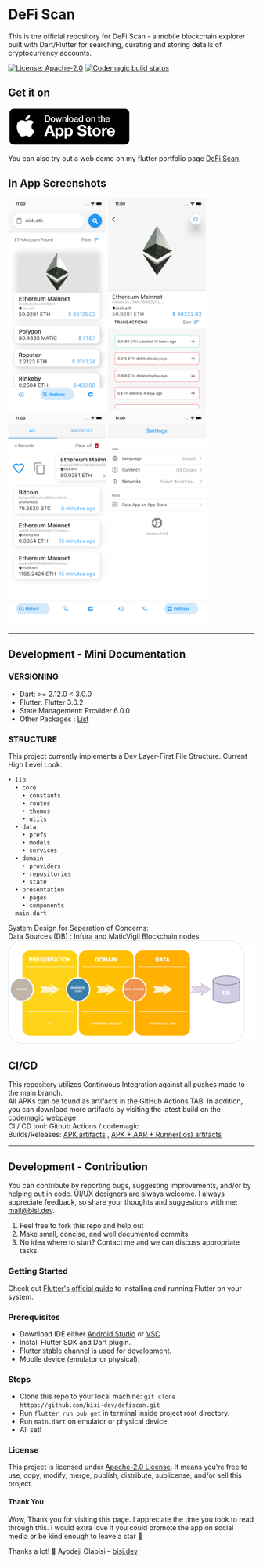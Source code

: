 # DeFi Scan
This is the official repository for DeFi Scan - a mobile blockchain explorer built with Dart/Flutter for searching, curating and storing details of cryptocurrency accounts.

[![License: Apache-2.0](https://img.shields.io/badge/License-Apache--2.0-green)](https://opensource.org/licenses/Apache-2.0)
[![Codemagic build status](https://api.codemagic.io/apps/634695f7e6fd8707a9c2015c/634695f7e6fd8707a9c2015b/status_badge.svg)](https://codemagic.io/apps/634695f7e6fd8707a9c2015c/634695f7e6fd8707a9c2015b/latest_build)

## Get it on
<!-- [<img src="assets/screenshots/playstore_badge.png" width="250">](https://play.google.com/store/apps/details?id=dev.bisi.defiscan)   -->
[<img src="assets/screenshots/appstore_badge.png" width="250">](https://apps.apple.com/us/app/defi-scan/id1644035976?platform=iphone)

You can also try out a web demo on my flutter portfolio page [DeFi Scan](https://flutter.bisi.dev).

<!-- ## In App Preview -->

## In App Screenshots
<img src="assets/screenshots/home.png" width="200"> <img src="assets/screenshots/details.png" width="200"> <img src="assets/screenshots/history.png" width="200"> <img src="assets/screenshots/settings.png" width="200">

---

## Development - Mini Documentation

### VERSIONING
- Dart: >= 2.12.0 < 3.0.0
- Flutter: Flutter 3.0.2
- State Management: Provider 6.0.0
- Other Packages : [List](pubspec.yaml)

### STRUCTURE
This project currently implements a Dev Layer-First File Structure. Current High Level Look:
```
‣ lib
  ‣ core
    ‣ constants
    ‣ routes
    ‣ themes
    ‣ utils
  ‣ data
    ‣ prefs
    ‣ models
    ‣ services
  ‣ domain
    ‣ providers
    ‣ repositories
    ‣ state
  ‣ presentation
    ‣ pages
    ‣ components
  main.dart
```
System Design for Seperation of Concerns:
<br> Data Sources (DB) : Infura and MaticVigil Blockchain nodes
<img src="assets/screenshots/dev_structure.png">

## CI/CD
This repository utilizes Continuous Integration against all pushes made to the main branch. 
<br>
All APKs can be found as artifacts in the GitHub Actions TAB. In addition, you can download more artifacts by visiting the latest build on the codemagic webpage. 
<br>
CI / CD tool: Github Actions / codemagic
<br>
Builds/Releases: [APK artifacts](https://github.com/bisi-dev/defiscan/actions/workflows/flutter-ci.yml) , 
[APK + AAR + Runner(ios) artifacts](https://codemagic.io/apps/634695f7e6fd8707a9c2015c/634695f7e6fd8707a9c2015b/latest_build)

---

## Development - Contribution
You can contribute by reporting bugs, suggesting improvements, and/or by helping out in code.
UI/UX designers are always welcome. I always appreciate feedback, so share your thoughts and suggestions with me: [mail@bisi.dev](mailto:yinka.olabisi@yahoo.com).
1. Feel free to fork this repo and help out
2. Make small, concise, and well documented commits.
3. No idea where to start? Contact me and we can discuss appropriate tasks.

### Getting Started
Check out [Flutter's official guide](https://flutter.dev/docs/get-started/install) to installing and running Flutter on your system.

### Prerequisites
- Download IDE either [Android Studio](https://developer.android.com/studio) or [VSC](https://code.visualstudio.com/)
- Install Flutter SDK and Dart plugin.
- Flutter stable channel is used for development.
- Mobile device (emulator or physical).

### Steps
- Clone this repo to your local machine: `git clone https://github.com/bisi-dev/defiscan.git`
- Run `flutter run pub get` in terminal inside project root directory.
- Run `main.dart` on emulator or physical device.
- All set!

### License
This project is licensed under [Apache-2.0 License](https://opensource.org/licenses/Apache-2.0). It means you're free to use, copy, modify, merge, publish, distribute, sublicense, and/or sell this project.

#### Thank You
Wow, Thank you for visiting this page. I appreciate the time you took to read through this. I would extra love if you could promote the app on social media or be kind enough to leave a star 🙏

Thanks a lot! 💪
Ayodeji Olabisi – [bisi.dev](https://bisi.dev)

